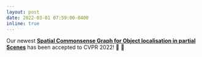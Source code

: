 ```yaml
---
layout: post
date: 2022-03-01 07:59:00-0400
inline: true
---
```


Our newest [**Spatial Commonsense Graph for Object localisation in partial Scenes**](/projects/SpatialCommonsenseGraph) has been accepted to CVPR 2022! 🥳 🥳 